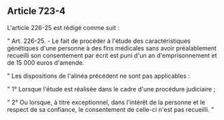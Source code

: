 Article 723-4
----
L'article 226-25 est rédigé comme suit :

" Art. 226-25. - Le fait de procéder à l'étude des caractéristiques génétiques
d'une personne à des fins médicales sans avoir préalablement recueilli son
consentement par écrit est puni d'un an d'emprisonnement et de 15 000 euros
d'amende.

" Les dispositions de l'alinéa précédent ne sont pas applicables :

" 1° Lorsque l'étude est réalisée dans le cadre d'une procédure judiciaire ;

" 2° Ou lorsque, à titre exceptionnel, dans l'intérêt de la personne et le
respect de sa confiance, le consentement de celle-ci n'est pas recueilli. "
